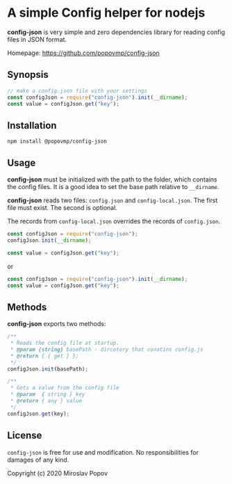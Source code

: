 # A simple Config helper for nodejs

**config-json** is very simple and zero dependencies library for reading config files in JSON format.

Homepage: https://github.com/popovmp/config-json

## Synopsis

```javascript
// make a config.json file with your settings
const configJson = require("config-json").init(__dirname);
const value = configJson.get("key");
````

## Installation

````
npm install @popovmp/config-json
````

## Usage

**config-json** must be initialized with the path to the folder, which contains the config files.
It is a good idea to set the base path relative to `__dirname`.

**config-json** reads two files: `config.json` and `config-local.json`.
The first file must exist. The second is optional.

The records from `config-local.json` overrides the records of `config.json`.

```javascript
const configJson = require("config-json");
configJson.init(__dirname);

const value = configJson.get("key");
```

or

```javascript
const configJson = require("config-json").init(__dirname);
const value = configJson.get("key");
```

## Methods

**config-json** exports two methods:

```javascript
/**
 * Reads the config file at startup.
 * @param {string} basePath - dircetory that conatins config.js
 * @return { { get } };
 */
configJson.init(basePath);

````

```javascript
/**
 * Gets a value from the config file
 * @param  { string } key
 * @return { any } value
 */
configJson.get(key);
````

## License

`config-json` is free for use and modification. No responsibilities for damages of any kind.

Copyright (c) 2020 Miroslav Popov
